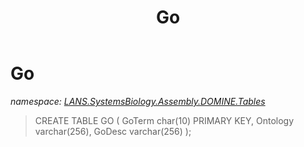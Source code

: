 ﻿---
title: Go
---

# Go
_namespace: [LANS.SystemsBiology.Assembly.DOMINE.Tables](N-LANS.SystemsBiology.Assembly.DOMINE.Tables.html)_



> 
>  CREATE TABLE GO
>  (
>  GoTerm char(10) PRIMARY KEY,
>  Ontology varchar(256),
>  GoDesc varchar(256)
>  );
>  



